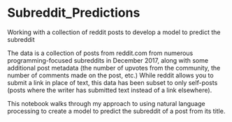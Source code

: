 # Subreddit_Predictions
Working with a collection of reddit posts to develop a model to predict the subreddit

The data is a collection of posts from reddit.com from numerous programming-focused subreddits in December 2017, along with some additional post metadata (the number of upvotes from the community, the number of comments made on the post, etc.) While reddit allows you to submit a link in place of text, this data has been subset to only self-posts (posts where the writer has submitted text instead of a link elsewhere).

This notebook walks through my approach to using natural language processing to create a model to predict the subreddit of a post from its title.
